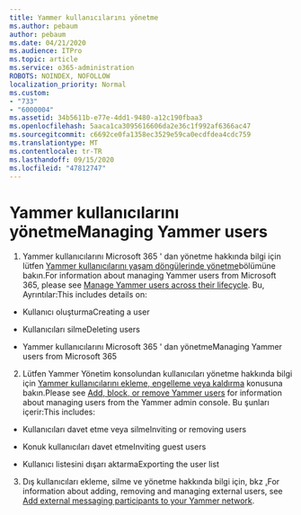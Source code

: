 ```yaml
---
title: Yammer kullanıcılarını yönetme
ms.author: pebaum
author: pebaum
ms.date: 04/21/2020
ms.audience: ITPro
ms.topic: article
ms.service: o365-administration
ROBOTS: NOINDEX, NOFOLLOW
localization_priority: Normal
ms.custom:
- "733"
- "6000004"
ms.assetid: 34b5611b-e77e-4dd1-9480-a12c190fbaa3
ms.openlocfilehash: 5aaca1ca3095616606da2e36c1f992af6366ac47
ms.sourcegitcommit: c6692ce0fa1358ec3529e59ca0ecdfdea4cdc759
ms.translationtype: MT
ms.contentlocale: tr-TR
ms.lasthandoff: 09/15/2020
ms.locfileid: "47812747"
---
```

# <a name="managing-yammer-users"></a><span data-ttu-id="7e08b-102">Yammer kullanıcılarını yönetme</span><span class="sxs-lookup"><span data-stu-id="7e08b-102">Managing Yammer users</span></span>

1. <span data-ttu-id="7e08b-103">Yammer kullanıcılarını Microsoft 365 ' dan yönetme hakkında bilgi için lütfen [Yammer kullanıcılarını yaşam döngülerinde yönetme](https://docs.microsoft.com/yammer/manage-yammer-users/manage-users-across-their-lifecycle)bölümüne bakın.</span><span class="sxs-lookup"><span data-stu-id="7e08b-103">For information about managing Yammer users from Microsoft 365, please see [Manage Yammer users across their lifecycle](https://docs.microsoft.com/yammer/manage-yammer-users/manage-users-across-their-lifecycle).</span></span> <span data-ttu-id="7e08b-104">Bu, Ayrıntılar:</span><span class="sxs-lookup"><span data-stu-id="7e08b-104">This includes details on:</span></span>

  - <span data-ttu-id="7e08b-105">Kullanıcı oluşturma</span><span class="sxs-lookup"><span data-stu-id="7e08b-105">Creating a user</span></span>

  - <span data-ttu-id="7e08b-106">Kullanıcıları silme</span><span class="sxs-lookup"><span data-stu-id="7e08b-106">Deleting users</span></span>

  - <span data-ttu-id="7e08b-107">Yammer kullanıcılarını Microsoft 365 ' dan yönetme</span><span class="sxs-lookup"><span data-stu-id="7e08b-107">Managing Yammer users from Microsoft 365</span></span>

2. <span data-ttu-id="7e08b-108">Lütfen Yammer Yönetim konsolundan kullanıcıları yönetme hakkında bilgi için [Yammer kullanıcılarını ekleme, engelleme veya kaldırma](https://alchemyportal.azurewebsites.net/Rule/ManageYammer%20users%20across%20their%20lifecycle%20from%20Office%20365) konusuna bakın.</span><span class="sxs-lookup"><span data-stu-id="7e08b-108">Please see [Add, block, or remove Yammer users](https://alchemyportal.azurewebsites.net/Rule/ManageYammer%20users%20across%20their%20lifecycle%20from%20Office%20365) for information about managing users from the Yammer admin console.</span></span> <span data-ttu-id="7e08b-109">Bu şunları içerir:</span><span class="sxs-lookup"><span data-stu-id="7e08b-109">This includes:</span></span>

  - <span data-ttu-id="7e08b-110">Kullanıcıları davet etme veya silme</span><span class="sxs-lookup"><span data-stu-id="7e08b-110">Inviting or removing users</span></span>

  - <span data-ttu-id="7e08b-111">Konuk kullanıcıları davet etme</span><span class="sxs-lookup"><span data-stu-id="7e08b-111">Inviting guest users</span></span>

  - <span data-ttu-id="7e08b-112">Kullanıcı listesini dışarı aktarma</span><span class="sxs-lookup"><span data-stu-id="7e08b-112">Exporting the user list</span></span>

3. <span data-ttu-id="7e08b-113">Dış kullanıcıları ekleme, silme ve yönetme hakkında bilgi için, bkz [.](https://docs.microsoft.com/yammer/work-with-external-users/add-external-participants)</span><span class="sxs-lookup"><span data-stu-id="7e08b-113">For information about adding, removing and managing external users, see [Add external messaging participants to your Yammer network](https://docs.microsoft.com/yammer/work-with-external-users/add-external-participants).</span></span>
